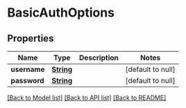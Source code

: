 # BasicAuthOptions
## Properties

Name | Type | Description | Notes
------------ | ------------- | ------------- | -------------
**username** | [**String**](string) |  | [default to null]
**password** | [**String**](string) |  | [default to null]

[[Back to Model list]](../README#documentation-for-models) [[Back to API list]](../README#documentation-for-api-endpoints) [[Back to README]](../README)

